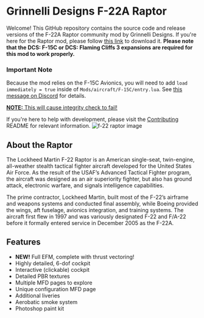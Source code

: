 # Grinnelli Designs F-22A Raptor
Welcome! This GitHub repository contains the source code and release versions of the F-22A Raptor community mod by Grinnelli Designs.
If you're here for the Raptor mod, please follow [this link](https://github.com/grinnellidesigns/f-22a/releases/latest) to download it. **Please note that the DCS: F-15C or DCS: Flaming Cliffs 3 expansions are required for this mod to work properly.**

### Important Note
Because the mod relies on the F-15C Avionics, you will need to add `load immediately = true` inside of `Mods/aircraft/F-15C/entry.lua`. See [this message on Discord](https://discord.com/channels/778817642860904468/1010337321620623410/1375669978568593419) for details.

<ins>**NOTE:** This will cause integrity check to fail!</ins>

If you're here to help with development, please visit the [Contributing](CONTRIBUTING.md) README for relevant information.
![f-22 raptor image](https://i0.wp.com/grinnellidesigns.com/wp-content/uploads/2022/01/F22_wepon_2.jpg?fit=1920%2C1080&ssl=1)
## About the Raptor
The Lockheed Martin F-22 Raptor is an American single-seat, twin-engine, all-weather stealth tactical fighter aircraft developed for the United States Air Force. As the result of the USAF’s Advanced Tactical Fighter program, the aircraft was designed as an air superiority fighter, but also has ground attack, electronic warfare, and signals intelligence capabilities.

The prime contractor, Lockheed Martin, built most of the F-22’s airframe and weapons systems and conducted final assembly, while Boeing provided the wings, aft fuselage, avionics integration, and training systems. The aircraft first flew in 1997 and was variously designated F-22 and F/A-22 before it formally entered service in December 2005 as the F-22A.

## Features
* **NEW!** Full EFM, complete with thrust vectoring!
* Highly detailed, 6-dof cockpit
* Interactive (clickable) cockpit
* Detailed PBR textures
* Multiple MFD pages to explore
* Unique configuration MFD page
* Additional liveries
* Aerobatic smoke system
* Photoshop paint kit
